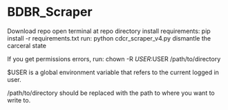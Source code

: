 # BDBR_Scraper
Download repo
open terminal at repo directory
install requirements: pip install -r requirements.txt
run: python cdcr_scraper_v4.py
dismantle the carceral state

If you get permissions errors, run: chown -R $USER:$USER /path/to/directory

$USER is a global environment variable that refers to the current logged in user.

/path/to/directory should be replaced with the path to where you want to write to.
